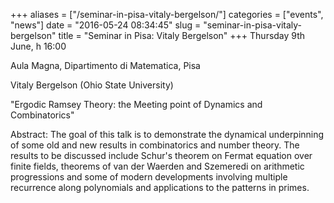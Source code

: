+++
aliases = ["/seminar-in-pisa-vitaly-bergelson/"]
categories = ["events", "news"]
date = "2016-05-24 08:34:45"
slug = "seminar-in-pisa-vitaly-bergelson"
title = "Seminar in Pisa: Vitaly Bergelson"
+++
Thursday 9th June, h 16:00

Aula Magna, Dipartimento di Matematica, Pisa

Vitaly Bergelson (Ohio State University)

"Ergodic Ramsey Theory: the Meeting point of Dynamics and Combinatorics"

Abstract: The goal of this talk is to demonstrate the dynamical
underpinning of some old and new results in combinatorics and number
theory. The results to be discussed include Schur's theorem on Fermat
equation over finite fields, theorems of van der Waerden and Szemeredi
on arithmetic progressions and some of modern developments involving
multiple recurrence along polynomials and applications to the patterns
in primes.
